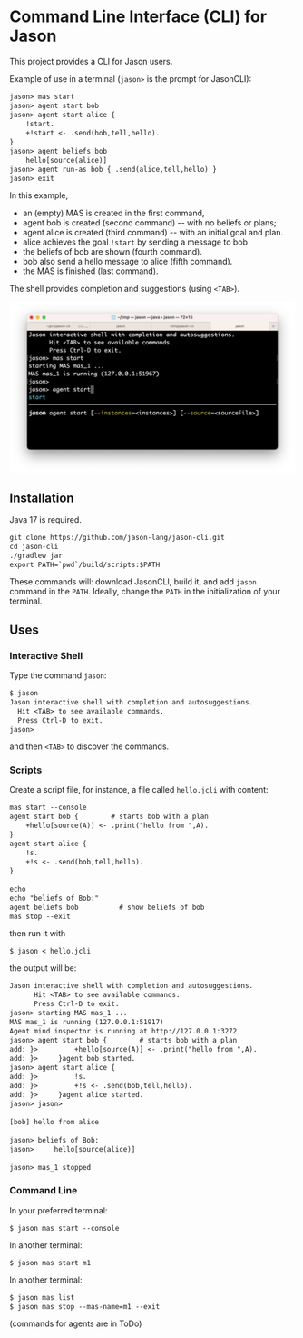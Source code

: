 # Command Line Interface (CLI) for Jason

This project provides a CLI for Jason users. 

Example of use in a terminal (`jason>` is the prompt for JasonCLI):

    jason> mas start
    jason> agent start bob
    jason> agent start alice {
        !start.
        +!start <- .send(bob,tell,hello).
    }
    jason> agent beliefs bob
        hello[source(alice)]
    jason> agent run-as bob { .send(alice,tell,hello) }
    jason> exit


In this example, 

* an (empty) MAS is created in the first command, 
* agent bob is created (second command) -- with no beliefs or plans; 
* agent alice is created (third command) -- with an initial goal and plan. 
* alice achieves the goal `!start` by sending a message to  bob
* the beliefs of bob are shown (fourth command). 
* bob also send a hello message to alice (fifth command).
* the MAS is finished (last command).

The shell provides completion and suggestions (using `<TAB>`).

![screen show](docs/figs/s1.png)

## Installation

Java 17 is required.



    git clone https://github.com/jason-lang/jason-cli.git
    cd jason-cli
    ./gradlew jar
    export PATH=`pwd`/build/scripts:$PATH

These commands will: download JasonCLI, build it, and add `jason` command in the `PATH`. 
Ideally, change the `PATH` in the initialization of your terminal.

## Uses

### Interactive Shell

Type the command `jason`: 

    $ jason
    Jason interactive shell with completion and autosuggestions.
      Hit <TAB> to see available commands.
      Press Ctrl-D to exit.
    jason>

and then `<TAB>` to discover the commands.

### Scripts

Create a script file, for instance, a file called `hello.jcli` with content:

```
mas start --console
agent start bob {        # starts bob with a plan
    +hello[source(A)] <- .print("hello from ",A).
}
agent start alice {
    !s.
    +!s <- .send(bob,tell,hello).
}

echo
echo "beliefs of Bob:"
agent beliefs bob          # show beliefs of bob
mas stop --exit
```

then  run it with

    $ jason < hello.jcli

the output will be:

```
Jason interactive shell with completion and autosuggestions.
      Hit <TAB> to see available commands.
      Press Ctrl-D to exit.
jason> starting MAS mas_1 ...
MAS mas_1 is running (127.0.0.1:51917)
Agent mind inspector is running at http://127.0.0.1:3272
jason> agent start bob {        # starts bob with a plan
add: }>         +hello[source(A)] <- .print("hello from ",A).
add: }>     }agent bob started.
jason> agent start alice {
add: }>         !s.
add: }>         +!s <- .send(bob,tell,hello).
add: }>     }agent alice started.
jason> jason> 

[bob] hello from alice

jason> beliefs of Bob:
jason>     hello[source(alice)]

jason> mas_1 stopped
```

### Command Line

In your preferred terminal:

    $ jason mas start --console

In another terminal:

    $ jason mas start m1

In another terminal:

    $ jason mas list
    $ jason mas stop --mas-name=m1 --exit


(commands for agents are in ToDo)

